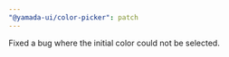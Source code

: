 ```yaml
---
"@yamada-ui/color-picker": patch
---
```


Fixed a bug where the initial color could not be selected.
